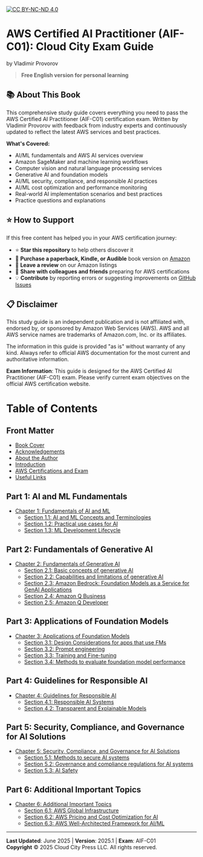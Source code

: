 [![CC BY-NC-ND 4.0](https://img.shields.io/badge/License-CC%20BY--NC--ND%204.0-lightgrey.svg)](http://creativecommons.org/licenses/by-nc-nd/4.0/)

# AWS Certified AI Practitioner (AIF-C01): Cloud City Exam Guide
by Vladimir Provorov

> **Free English version for personal learning** 

## 📚 About This Book

This comprehensive study guide covers everything you need to pass the AWS Certified AI Practitioner (AIF-C01) certification exam. 
Written by Vladimir Provorov with feedback from industry experts and continuously updated to reflect the latest AWS services and best practices. 

**What's Covered:**
- AI/ML fundamentals and AWS AI services overview
- Amazon SageMaker and machine learning workflows
- Computer vision and natural language processing services
- Generative AI and foundation models
- AI/ML security, compliance, and responsible AI practices
- AI/ML cost optimization and performance monitoring
- Real-world AI implementation scenarios and best practices
- Practice questions and explanations

## ⭐ How to Support

If this free content has helped you in your AWS certification journey:

- ⭐ **Star this repository** to help others discover it
- 🛒 **Purchase a paperback, Kindle, or Audible** book version on [Amazon](https://a.co/d/4FJdTNT)
- 📝 **Leave a review** on our Amazon listings
- 🔗 **Share with colleagues and friends** preparing for AWS certifications
- 💡 **Contribute** by reporting errors or suggesting improvements on [GitHub Issues](https://github.com/CloudCityPress/aws-aif-c01/issues)

## 📋 Disclaimer

This study guide is an independent publication and is not affiliated with, endorsed by, or sponsored by Amazon Web Services (AWS). AWS and all AWS service names are trademarks of Amazon.com, Inc. or its affiliates.

The information in this guide is provided "as is" without warranty of any kind. Always refer to official AWS documentation for the most current and authoritative information.

**Exam Information**: This guide is designed for the AWS Certified AI Practitioner (AIF-C01) exam. Please verify current exam objectives on the official AWS certification website.

# Table of Contents

## Front Matter
- [Book Cover](english/00_00_BookCover.md)
- [Acknowledgements](english/00_30_Acknowledgements.md)
- [About the Author](english/00_40_About_the_author.md)
- [Introduction](english/00_50_Introduction.md)
- [AWS Certifications and Exam](english/00_60_AWS_Certifications_and_exam.md)
- [Useful Links](english/00_55_Links.md)

## Part 1: AI and ML Fundamentals
- [Chapter 1: Fundamentals of AI and ML](english/10_00_Fundamentals_of_AI_and_ML.md)
  - [Section 1.1: AI and ML Concepts and Terminologies](english/10_10_AI_and_ML_Concepts.md)
  - [Section 1.2: Practical use cases for AI](english/10_20_Practical_use_cases_for_AI.md)
  - [Section 1.3: ML Development Lifecycle](english/10_30_ML_Development_Lifecycle.md)

## Part 2: Fundamentals of Generative AI
- [Chapter 2: Fundamentals of Generative AI](english/20_00_Fundamentals_of_Generative_AI.md)
  - [Section 2.1: Basic concepts of generative AI](english/20_10_Basic_concepts_of_generative_AI.md)
  - [Section 2.2: Capabilities and limitations of generative AI](english/20_20_Capabilities_and_limitations_of_generative_AI.md)
  - [Section 2.3: Amazon Bedrock: Foundation Models as a Service for GenAI Applications](english/20_30_Amazon_Bedrock_Foundation_Models_as_a_Service_for_GenAI_Apps.md)
  - [Section 2.4: Amazon Q Business](english/20_40_Amazon_Q_Business.md)
  - [Section 2.5: Amazon Q Developer](english/20_50_Amazon_Q_Developer.md)
  
## Part 3: Applications of Foundation Models
- [Chapter 3: Applications of Foundation Models](english/30_00_Applications%20of%20Foundation%20Models.md)
  - [Section 3.1: Design Considerations for apps that use FMs](english/30_10_Design_Considerations_for_apps_that_use_FMs.md)
  - [Section 3.2: Prompt engineering](english/30_20_Prompt_engineering.md)
  - [Section 3.3: Training and Fine-tuning](english/30_30_Training_and_Fine-tuning.md)
  - [Section 3.4: Methods to evaluate foundation model performance](english/30_40_Methods_to_evaluate_foundation_model_performance.md)

## Part 4: Guidelines for Responsible AI
- [Chapter 4: Guidelines for Responsible AI](english/40_00_Guidelines_for_Responsible_AI.md)
  - [Section 4.1: Responsible AI Systems](english/40_10_Responsible_AI_Systems.md)
  - [Section 4.2: Transparent and Explainable Models](english/40_20_Transparent_and_Explainable_Models.md)

## Part 5: Security, Compliance, and Governance for AI Solutions
- [Chapter 5: Security, Compliance, and Governance for AI Solutions](english/50_00_Security_Compliance_and_Governance_for_AI_Solutions.md)
  - [Section 5.1: Methods to secure AI systems](english/50_10_Methods_to_secure_AI_systems.md)
  - [Section 5.2: Governance and compliance regulations for AI systems](english/50_20_Governance_and_compliance_regulations_for_AI_systems.md)
  - [Section 5.3: AI Safety](english/50_30_AI_Safety.md)

## Part 6: Additional Important Topics
- [Chapter 6: Additional Important Topics](english/60_00_Additional_Important_Topics.md)
  - [Section 6.1: AWS Global Infrastructure](english/60_10_AWS_Global_Infrastructure.md)
  - [Section 6.2: AWS Pricing and Cost Optimization for AI](english/60_20_AWS%20Pricing%20and%20Cost%20Optimization%20for%20AI.md)
  - [Section 6.3: AWS Well-Architected Framework for AI/ML](english/60_30_AWS_Well-Architected_Framework_for_AI_ML.md)

---

**Last Updated**: June 2025 | **Version**: 2025.1 | **Exam**: AIF-C01  
**Copyright** © 2025 Cloud City Press LLC. All rights reserved.

